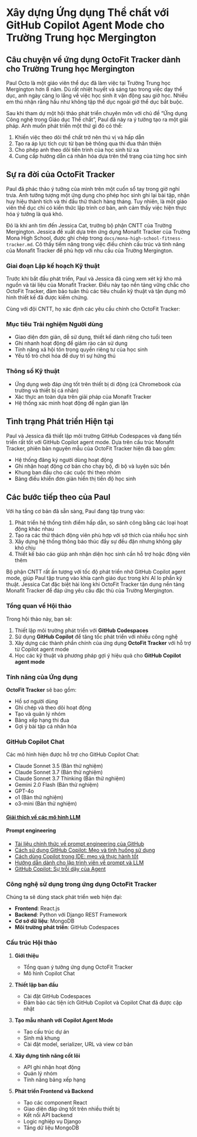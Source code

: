 
# Xây dựng Ứng dụng Thể chất với GitHub Copilot Agent Mode cho Trường Trung học Mergington

## Câu chuyện về ứng dụng OctoFit Tracker dành cho Trường Trung học Mergington

Paul Octo là một giáo viên thể dục đã làm việc tại Trường Trung học Mergington hơn 8 năm. Dù rất nhiệt huyết và sáng tạo trong việc dạy thể dục, anh ngày càng lo lắng về việc học sinh ít vận động sau giờ học. Nhiều em thú nhận rằng hầu như không tập thể dục ngoài giờ thể dục bắt buộc.

Sau khi tham dự một hội thảo phát triển chuyên môn với chủ đề “Ứng dụng Công nghệ trong Giáo dục Thể chất”, Paul đã nảy ra ý tưởng tạo ra một giải pháp. Anh muốn phát triển một thứ gì đó có thể:

1. Khiến việc theo dõi thể chất trở nên thú vị và hấp dẫn  
2. Tạo ra áp lực tích cực từ bạn bè thông qua thi đua thân thiện  
3. Cho phép anh theo dõi tiến trình của học sinh từ xa  
4. Cung cấp hướng dẫn cá nhân hóa dựa trên thể trạng của từng học sinh  

## Sự ra đời của OctoFit Tracker

Paul đã phác thảo ý tưởng của mình trên một cuốn sổ tay trong giờ nghỉ trưa. Anh tưởng tượng một ứng dụng cho phép học sinh ghi lại bài tập, nhận huy hiệu thành tích và thi đấu thử thách hàng tháng. Tuy nhiên, là một giáo viên thể dục chỉ có kiến thức lập trình cơ bản, anh cảm thấy việc hiện thực hóa ý tưởng là quá khó.

Đó là khi anh tìm đến Jessica Cat, trưởng bộ phận CNTT của Trường Mergington. Jessica đề xuất dựa trên ứng dụng Monafit Tracker của Trường Mona High School, được ghi chép trong `docs/mona-high-school-fitness-tracker.md`. Cô thấy tiềm năng trong việc điều chỉnh cấu trúc và tính năng của Monafit Tracker để phù hợp với nhu cầu của Trường Mergington.

### Giai đoạn Lập kế hoạch Kỹ thuật

Trước khi bắt đầu phát triển, Paul và Jessica đã cùng xem xét kỹ kho mã nguồn và tài liệu của Monafit Tracker. Điều này tạo nền tảng vững chắc cho OctoFit Tracker, đảm bảo tuân thủ các tiêu chuẩn kỹ thuật và tận dụng mô hình thiết kế đã được kiểm chứng.

Cùng với đội CNTT, họ xác định các yêu cầu chính cho OctoFit Tracker:

### Mục tiêu Trải nghiệm Người dùng

- Giao diện đơn giản, dễ sử dụng, thiết kế dành riêng cho tuổi teen  
- Ghi nhanh hoạt động để giảm rào cản sử dụng  
- Tính năng xã hội tôn trọng quyền riêng tư của học sinh  
- Yếu tố trò chơi hóa để duy trì sự hứng thú  

### Thông số Kỹ thuật

- Ứng dụng web đáp ứng tốt trên thiết bị di động (cả Chromebook của trường và thiết bị cá nhân)  
- Xác thực an toàn dựa trên giải pháp của Monafit Tracker  
- Hệ thống xác minh hoạt động để ngăn gian lận  

## Tình trạng Phát triển Hiện tại

Paul và Jessica đã thiết lập môi trường GitHub Codespaces và đang tiến triển rất tốt với GitHub Copilot agent mode. Dựa trên cấu trúc Monafit Tracker, phiên bản nguyên mẫu của OctoFit Tracker hiện đã bao gồm:

- Hệ thống đăng ký người dùng hoạt động  
- Ghi nhận hoạt động cơ bản cho chạy bộ, đi bộ và luyện sức bền  
- Khung ban đầu cho các cuộc thi theo nhóm  
- Bảng điều khiển đơn giản hiển thị tiến độ học sinh  

## Các bước tiếp theo của Paul

Với hạ tầng cơ bản đã sẵn sàng, Paul đang tập trung vào:

1. Phát triển hệ thống tính điểm hấp dẫn, so sánh công bằng các loại hoạt động khác nhau  
2. Tạo ra các thử thách động viên phù hợp với sở thích của nhiều học sinh  
3. Xây dựng hệ thống thông báo thúc đẩy sự đều đặn nhưng không gây khó chịu  
4. Thiết kế báo cáo giúp anh nhận diện học sinh cần hỗ trợ hoặc động viên thêm  

Bộ phận CNTT rất ấn tượng với tốc độ phát triển nhờ GitHub Copilot agent mode, giúp Paul tập trung vào khía cạnh giáo dục trong khi AI lo phần kỹ thuật. Jessica Cat đặc biệt hài lòng khi OctoFit Tracker tận dụng nền tảng Monafit Tracker để đáp ứng yêu cầu đặc thù của Trường Mergington.

### Tổng quan về Hội thảo

Trong hội thảo này, bạn sẽ:

1. Thiết lập môi trường phát triển với **GitHub Codespaces**  
2. Sử dụng **GitHub Copilot** để tăng tốc phát triển với nhiều công nghệ  
3. Xây dựng các thành phần chính của ứng dụng **OctoFit Tracker** với hỗ trợ từ Copilot agent mode  
4. Học các kỹ thuật và phương pháp gợi ý hiệu quả cho **GitHub Copilot agent mode**  

### Tính năng của Ứng dụng

**OctoFit Tracker** sẽ bao gồm:

- Hồ sơ người dùng  
- Ghi chép và theo dõi hoạt động  
- Tạo và quản lý nhóm  
- Bảng xếp hạng thi đua  
- Gợi ý bài tập cá nhân hóa  

### GitHub Copilot Chat

Các mô hình hiện được hỗ trợ cho GitHub Copilot Chat:

- Claude Sonnet 3.5 (Bản thử nghiệm)  
- Claude Sonnet 3.7 (Bản thử nghiệm)  
- Claude Sonnet 3.7 Thinking (Bản thử nghiệm)  
- Gemini 2.0 Flash (Bản thử nghiệm)  
- GPT-4o  
- o1 (Bản thử nghiệm)  
- o3-mini (Bản thử nghiệm)  

#### [Giải thích về các mô hình LLM](https://docs.github.com/en/copilot/using-github-copilot/ai-models/changing-the-ai-model-for-copilot-chat#ai-models-for-copilot-chat-1)

#### Prompt engineering

- [Tài liệu chính thức về prompt engineering của GitHub](https://docs.github.com/en/copilot/using-github-copilot/prompt-engineering-for-github-copilot)  
- [Cách sử dụng GitHub Copilot: Mẹo và tình huống sử dụng](https://github.blog/2023-06-20-how-to-write-better-prompts-for-github-copilot/)  
- [Cách dùng Copilot trong IDE: mẹo và thực hành tốt](https://github.blog/2024-03-25-how-to-use-github-copilot-in-your-ide-tips-tricks-and-best-practices/)  
- [Hướng dẫn dành cho lập trình viên về prompt và LLM](https://docs.github.com/en/copilot/using-github-copilot/prompt-engineering-for-github-copilot#:~:text=A%20developer%E2%80%99s%20guide%20to%20prompt%20engineering%20and%20LLMs)  
- [GitHub Copilot: Sự trỗi dậy của Agent](https://github.blog/news-insights/product-news/github-copilot-the-agent-awakens/#agent-mode-available-in-preview-%f0%9f%a4%96)

### Công nghệ sử dụng trong ứng dụng OctoFit Tracker

Chúng ta sẽ dùng stack phát triển web hiện đại:

- **Frontend**: React.js  
- **Backend**: Python với Django REST Framework  
- **Cơ sở dữ liệu**: MongoDB  
- **Môi trường phát triển**: GitHub Codespaces  

### Cấu trúc Hội thảo

1. **Giới thiệu**
   - Tổng quan ý tưởng ứng dụng OctoFit Tracker  
   - Mô hình Copilot Chat

2. **Thiết lập ban đầu**
   - Cài đặt GitHub Codespaces  
   - Đảm bảo các tiện ích GitHub Copilot và Copilot Chat đã được cập nhật

3. **Tạo mẫu nhanh với Copilot Agent Mode**
   - Tạo cấu trúc dự án  
   - Sinh mã khung  
   - Cài đặt model, serializer, URL và view cơ bản  

4. **Xây dựng tính năng cốt lõi**
   - API ghi nhận hoạt động  
   - Quản lý nhóm  
   - Tính năng bảng xếp hạng  

5. **Phát triển Frontend và Backend**
   - Tạo các component React  
   - Giao diện đáp ứng tốt trên nhiều thiết bị  
   - Kết nối API backend  
   - Logic nghiệp vụ Django  
   - Tầng dữ liệu MongoDB  
